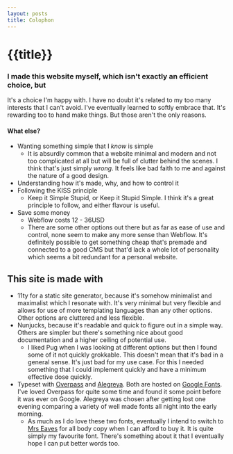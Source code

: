 ```yaml
---
layout: posts
title: Colophon
---
```

# {{title}}
### I made this website myself, which isn't exactly an efficient choice, but
It's a choice I'm happy with. I have no doubt it's related to my too many interests that I can't avoid. I've eventually learned to softly embrace that. It's rewarding too to hand make things. But those aren't the only reasons.

#### What else?
- Wanting something simple that I *know* is simple
	- It is absurdly common that a website minimal and modern and not too complicated at all but will be full of clutter behind the scenes. I think that's just simply *wrong*. It feels like bad faith to me and against the nature of a good design.
- Understanding how it's made, why, and how to control it
- Following the KISS principle
	- Keep it Simple Stupid, or Keep it Stupid Simple. I think it's a great principle to follow, and either flavour is useful.
- Save some money
	- Webflow costs 12 - 36USD
	- There are some other options out there but as far as ease of use and control, none seem to make any more sense than Webflow. It's definitely possible to get something cheap that's premade and connected to a good CMS but that'd lack a whole lot of personality which seems a bit redundant for a personal website.

## This site is made with
- 11ty for a static site generator, because it's somehow minimalist and maximalist which I resonate with. It's very minimal but very flexible and allows for use of more templating languages than any other options. Other options are cluttered and less flexible.
- Nunjucks, because it's readable and quick to figure out in a simple way. Others are simpler but there's something nice about good documentation and a higher ceiling of potential use.
	- I liked Pug when I was looking at different options but then I found some of it not quickly grokkable. This doesn't mean that it's bad in a general sense. It's just bad for my use case. For this I needed something that I could implement quickly and have a minimum effective dose quickly.
- Typeset with [Overpass](https://overpassfont.org) and [Alegreya](https://www.huertatipografica.com/en/fonts/alegreya-ht-pro). Both are hosted on [Google Fonts](https://fonts.google.com). I've loved Overpass for quite some time and found it some point before it was ever on Google. Alegreya was chosen after getting lost one evening comparing a variety of well made fonts all night into the early morning.
	- As much as I do love these two fonts, eventually I intend to switch to [Mrs Eaves](https://www.emigre.com/Fonts/Mrs-Eaves) for all body copy when I can afford to buy it. It is quite simply my favourite font. There's something about it that I eventually hope I can put better words too. 
